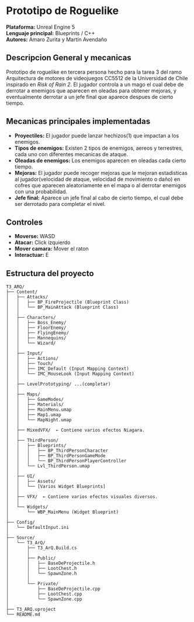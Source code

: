 # Prototipo de Roguelike

**Plataforma:** Unreal Engine 5  
**Lenguaje principal:** Blueprints / C++  
**Autores:** Amaro Zurita y Martín Avendaño 

## Descripcion General y mecanicas

Prototipo de roguelike en tercera persona hecho para la tarea 3 del ramo Arquitectura de motores de videojuegos CC5512 de la Universidad de Chile inspirado en *Risk of Rain 2*. El jugador controla a un mago el cual debe de derrotar a enemigos que aparecen en oleadas para obtener mejoras, y eventualmente derrotar a un jefe final que aparece despues de cierto tiempo.

## Mecanicas principales implementadas

- **Proyectiles:** El jugador puede lanzar hechizos(1) que impactan a los enemigos.
- **Tipos de enemigos:** Existen 2 tipos de enemigos, aereos y terrestres, cada uno con diferentes mecanicas de ataque.
- **Oleadas de enemigos:** Los enemigos aparecen en oleadas cada cierto tiempo.
- **Mejoras:** El jugador puede recoger mejoras que le mejoran estadisticas al jugador(velocidad de ataque, velocidad de movimiento o daño) en cofres que aparecen aleatoriamente en el mapa o al derrotar enemigos con una probabilidad.
- **Jefe final:** Aparece un jefe final al cabo de cierto tiempo, el cual debe ser derrotado para completar el nivel.

## Controles

- **Moverse:** WASD
- **Atacar:** Click izquierdo 
- **Mover camara:** Mover el raton
- **Interactuar:** E

## Estructura del proyecto
```
T3_ARQ/
├── Content/
│   ├── Attacks/
│   │   ├── BP_FireProjectile (Blueprint Class)
│   │   └── BP_MainAttack (Blueprint Class)
│   │
│   ├── Characters/
│   │   ├── Boss_Enemy/
│   │   ├── FloorEnemy/
│   │   ├── FlyingEnemy/
│   │   ├── Mannequins/
│   │   └── Wizard/
│   │
│   ├── Input/
│   │   ├── Actions/
│   │   ├── Touch/
│   │   ├── IMC_Default (Input Mapping Context)
│   │   └── IMC_MouseLook (Input Mapping Context)
│   │
│   ├── LevelPrototyping/ ...(completar)
│   │
│   ├── Maps/
│   │   ├── GameModes/
│   │   ├── Materials/
│   │   ├── MainMenu.umap
│   │   ├── Map1.umap
│   │   └── MapNight.umap
│   │
│   ├── MixedVFX/  ← Contiene varios efectos Niagara.
│   │
│   ├── ThirdPerson/
│   │   ├── Blueprints/
│   │   │   ├── BP_ThirdPersonCharacter
│   │   │   ├── BP_ThirdPersonGameMode
│   │   │   └── BP_ThirdPersonPlayerController
│   │   └── Lvl_ThirdPerson.umap
│   │
│   ├── UI/
│   │   ├── Assets/
│   │   └── [Varios Widget Blueprints]
│   │
│   ├── VFX/  ← Contiene varios efectos visuales diversos.
│   │
│   └── Widgets/
│       └── WBP_MainMenu (Widget Blueprint)
│
├── Config/
│   └── DefaultInput.ini
│
├── Source/
│   └── T3_ArQ/
│       ├── T3_ArQ.Build.cs
│       │
│       ├── Public/
│       │   ├── BaseDeProjectile.h
│       │   ├── LootChest.h
│       │   └── SpawnZone.h
│       │
│       └── Private/
│           ├── BaseDeProjectile.cpp
│           ├── LootChest.cpp
│           └── SpawnZone.cpp
│
├── T3_ARQ.uproject
└── README.md
```


